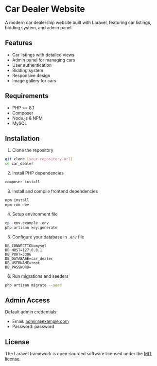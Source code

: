 # Car Dealer Website

A modern car dealership website built with Laravel, featuring car listings, bidding system, and admin panel.

## Features

- Car listings with detailed views
- Admin panel for managing cars
- User authentication
- Bidding system
- Responsive design
- Image gallery for cars

## Requirements

- PHP >= 8.1
- Composer
- Node.js & NPM
- MySQL

## Installation

1. Clone the repository
```bash
git clone [your-repository-url]
cd car_dealer
```

2. Install PHP dependencies
```bash
composer install
```

3. Install and compile frontend dependencies
```bash
npm install
npm run dev
```

4. Setup environment file
```bash
cp .env.example .env
php artisan key:generate
```

5. Configure your database in `.env` file
```
DB_CONNECTION=mysql
DB_HOST=127.0.0.1
DB_PORT=3306
DB_DATABASE=car_dealer
DB_USERNAME=root
DB_PASSWORD=
```

6. Run migrations and seeders
```bash
php artisan migrate --seed
```

## Admin Access

Default admin credentials:
- Email: admin@example.com
- Password: password

## License

The Laravel framework is open-sourced software licensed under the [MIT license](https://opensource.org/licenses/MIT).
